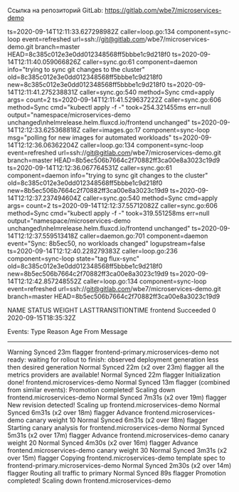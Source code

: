 Ссылка на репозиторий GitLab: https://gitlab.com/wbe7/microservices-demo

ts=2020-09-14T12:11:33.627298982Z caller=loop.go:134 component=sync-loop event=refreshed url=ssh://git@gitlab.com/wbe7/microservices-demo.git branch=master HEAD=8c385c012e3e0dd012348568ff5bbbe1c9d218f0
ts=2020-09-14T12:11:40.059066826Z caller=sync.go:61 component=daemon info="trying to sync git changes to the cluster" old=8c385c012e3e0dd012348568ff5bbbe1c9d218f0 new=8c385c012e3e0dd012348568ff5bbbe1c9d218f0
ts=2020-09-14T12:11:41.275238831Z caller=sync.go:540 method=Sync cmd=apply args= count=2
ts=2020-09-14T12:11:41.529637222Z caller=sync.go:606 method=Sync cmd="kubectl apply -f -" took=254.321455ms err=null output="namespace/microservices-demo unchanged\nhelmrelease.helm.fluxcd.io/frontend unchanged"
ts=2020-09-14T12:12:33.625368818Z caller=images.go:17 component=sync-loop msg="polling for new images for automated workloads"
ts=2020-09-14T12:12:36.06362204Z caller=loop.go:134 component=sync-loop event=refreshed url=ssh://git@gitlab.com/wbe7/microservices-demo.git branch=master HEAD=8b5ec506b7664c2f70882ff3ca00e8a3023c19d9
ts=2020-09-14T12:12:36.067764531Z caller=sync.go:61 component=daemon info="trying to sync git changes to the cluster" old=8c385c012e3e0dd012348568ff5bbbe1c9d218f0 new=8b5ec506b7664c2f70882ff3ca00e8a3023c19d9
ts=2020-09-14T12:12:37.237494604Z caller=sync.go:540 method=Sync cmd=apply args= count=2
ts=2020-09-14T12:12:37.55712082Z caller=sync.go:606 method=Sync cmd="kubectl apply -f -" took=319.551258ms err=null output="namespace/microservices-demo unchanged\nhelmrelease.helm.fluxcd.io/frontend unchanged"
ts=2020-09-14T12:12:37.559513418Z caller=daemon.go:701 component=daemon event="Sync: 8b5ec50, no workloads changed" logupstream=false
ts=2020-09-14T12:12:40.228279383Z caller=loop.go:236 component=sync-loop state="tag flux-sync" old=8c385c012e3e0dd012348568ff5bbbe1c9d218f0 new=8b5ec506b7664c2f70882ff3ca00e8a3023c19d9
ts=2020-09-14T12:12:42.857248552Z caller=loop.go:134 component=sync-loop event=refreshed url=ssh://git@gitlab.com/wbe7/microservices-demo.git branch=master HEAD=8b5ec506b7664c2f70882ff3ca00e8a3023c19d9

NAME       STATUS      WEIGHT   LASTTRANSITIONTIME
frontend   Succeeded   0        2020-09-15T18:35:32Z


Events:
  Type     Reason  Age                  From     Message
  ----     ------  ----                 ----     -------
  Warning  Synced  23m                  flagger  frontend-primary.microservices-demo not ready: waiting for rollout to finish: observed deployment generation less then desired generation
  Normal   Synced  22m (x2 over 23m)    flagger  all the metrics providers are available!
  Normal   Synced  22m                  flagger  Initialization done! frontend.microservices-demo
  Normal   Synced  13m                  flagger  (combined from similar events): Promotion completed! Scaling down frontend.microservices-demo
  Normal   Synced  7m31s (x2 over 19m)  flagger  New revision detected! Scaling up frontend.microservices-demo
  Normal   Synced  6m31s (x2 over 18m)  flagger  Advance frontend.microservices-demo canary weight 10
  Normal   Synced  6m31s (x2 over 18m)  flagger  Starting canary analysis for frontend.microservices-demo
  Normal   Synced  5m31s (x2 over 17m)  flagger  Advance frontend.microservices-demo canary weight 20
  Normal   Synced  4m30s (x2 over 16m)  flagger  Advance frontend.microservices-demo canary weight 30
  Normal   Synced  3m31s (x2 over 15m)  flagger  Copying frontend.microservices-demo template spec to frontend-primary.microservices-demo
  Normal   Synced  2m30s (x2 over 14m)  flagger  Routing all traffic to primary
  Normal   Synced  89s                  flagger  Promotion completed! Scaling down frontend.microservices-demo
